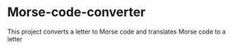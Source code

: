 # Morse-code-converter
This project converts a letter to Morse code and translates Morse code to a letter
